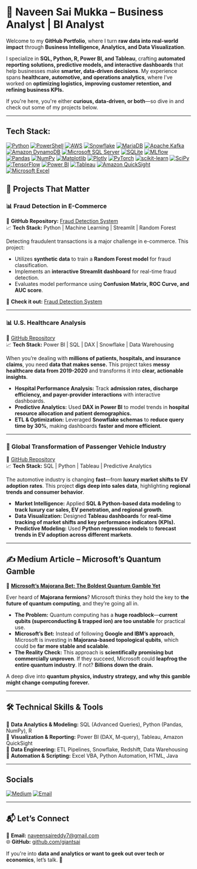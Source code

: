 # 🚀 Naveen Sai Mukka – Business Analyst | BI Analyst  

Welcome to my **GitHub Portfolio**, where I turn **raw data into real-world impact** through **Business Intelligence, Analytics, and Data Visualization**.  

I specialize in **SQL, Python, R, Power BI, and Tableau**, crafting **automated reporting solutions, predictive models, and interactive dashboards** that help businesses make **smarter, data-driven decisions**. My experience spans **healthcare, automotive, and operations analytics**, where I’ve worked on **optimizing logistics, improving customer retention, and refining business KPIs.**  

If you're here, you're either **curious, data-driven, or both**—so dive in and check out some of my projects below.  

---
## Tech Stack:

[![Python](https://img.shields.io/badge/Python-3776AB?style=for-the-badge&logo=python&logoColor=white)](https://www.python.org/)
[![PowerShell](https://img.shields.io/badge/PowerShell-5391FE?style=for-the-badge&logo=powershell&logoColor=white)](https://docs.microsoft.com/en-us/powershell/)
[![AWS](https://img.shields.io/badge/AWS-232F3E?style=for-the-badge&logo=amazon-aws&logoColor=white)](https://aws.amazon.com/)
[![Snowflake](https://img.shields.io/badge/Snowflake-29B5E8?style=for-the-badge&logo=Snowflake&logoColor=white)](https://www.snowflake.com/)
[![MariaDB](https://img.shields.io/badge/MariaDB-01529E?style=for-the-badge&logo=mariadb&logoColor=white)](https://mariadb.org/)
[![Apache Kafka](https://img.shields.io/badge/Apache%20Kafka-231F20?style=for-the-badge&logo=apache-kafka&logoColor=white)](https://kafka.apache.org/)
[![Amazon DynamoDB](https://img.shields.io/badge/Amazon%20DynamoDB-4053D6?style=for-the-badge&logo=amazon-dynamodb&logoColor=white)](https://aws.amazon.com/dynamodb/)
[![Microsoft SQL Server](https://img.shields.io/badge/Microsoft%20SQL%20Server-CC2927?style=for-the-badge&logo=microsoft-sql-server&logoColor=white)](https://www.microsoft.com/en-us/sql-server)
[![SQLite](https://img.shields.io/badge/SQLite-003B57?style=for-the-badge&logo=sqlite&logoColor=white)](https://www.sqlite.org/)
[![MLflow](https://img.shields.io/badge/MLflow-0194E2?style=for-the-badge&logo=mlflow&logoColor=white)](https://mlflow.org/)
[![Pandas](https://img.shields.io/badge/Pandas-150458?style=for-the-badge&logo=pandas&logoColor=white)](https://pandas.pydata.org/)
[![NumPy](https://img.shields.io/badge/NumPy-013243?style=for-the-badge&logo=numpy&logoColor=white)](https://numpy.org/)
[![Matplotlib](https://img.shields.io/badge/Matplotlib-11557c?style=for-the-badge&logo=Matplotlib&logoColor=white)](https://matplotlib.org/)
[![Plotly](https://img.shields.io/badge/Plotly-239120?style=for-the-badge&logo=plotly&logoColor=white)](https://plotly.com/)
[![PyTorch](https://img.shields.io/badge/PyTorch-EE4C2C?style=for-the-badge&logo=PyTorch&logoColor=white)](https://pytorch.org/)
[![scikit-learn](https://img.shields.io/badge/scikit--learn-F7931E?style=for-the-badge&logo=scikit-learn&logoColor=white)](https://scikit-learn.org/)
[![SciPy](https://img.shields.io/badge/SciPy-8CAAE6?style=for-the-badge&logo=scipy&logoColor=white)](https://scipy.org/)
[![TensorFlow](https://img.shields.io/badge/TensorFlow-FF6F00?style=for-the-badge&logo=TensorFlow&logoColor=white)](https://www.tensorflow.org/)
[![Power BI](https://img.shields.io/badge/PowerBI-F2C811?style=for-the-badge&logo=Power%20BI&logoColor=black)](https://powerbi.microsoft.com/)
[![Tableau](https://img.shields.io/badge/Tableau-E97627?style=for-the-badge&logo=Tableau&logoColor=white)](https://www.tableau.com/)
[![Amazon QuickSight](https://img.shields.io/badge/Amazon%20QuickSight-232F3E?style=for-the-badge&logo=amazon-aws&logoColor=white)](https://aws.amazon.com/quicksight/)
[![Microsoft Excel](https://img.shields.io/badge/Microsoft%20Excel-217346?style=for-the-badge&logo=microsoft-excel&logoColor=white)](https://www.microsoft.com/en-us/microsoft-365/excel)

## 🚀 **Projects That Matter**  

### **📊 Fraud Detection in E-Commerce**  
📌 **GitHub Repository:** [Fraud Detection System](https://github.com/giantsai/fraud-detection-system)  
📈 **Tech Stack:** Python | Machine Learning | Streamlit | Random Forest  

Detecting fraudulent transactions is a major challenge in e-commerce. This project:  
- Utilizes **synthetic data** to train a **Random Forest model** for fraud classification.  
- Implements an **interactive Streamlit dashboard** for real-time fraud detection.  
- Evaluates model performance using **Confusion Matrix, ROC Curve, and AUC score**.  

🚀 **Check it out:** [Fraud Detection System](https://github.com/giantsai/fraud-detection-system)  

---

### **📊 U.S. Healthcare Analysis**  
📌 [GitHub Repository](https://github.com/giantsai/US-Healthcare-Analysis)  
📈 **Tech Stack:** Power BI | SQL | DAX | Snowflake | Data Warehousing  

When you’re dealing with **millions of patients, hospitals, and insurance claims**, you need **data that makes sense.** This project takes **messy healthcare data from 2019-2020** and transforms it into **clear, actionable insights**.  

- **Hospital Performance Analysis:** Track **admission rates, discharge efficiency, and payer-provider interactions** with interactive dashboards.  
- **Predictive Analytics:** Used **DAX in Power BI** to model trends in **hospital resource allocation and patient demographics.**  
- **ETL & Optimization:** Leveraged **Snowflake schemas** to **reduce query time by 30%**, making dashboards **faster and more efficient**.  

---

### **🚗 Global Transformation of Passenger Vehicle Industry**  
📌 [GitHub Repository](https://github.com/giantsai/Passenger-Vehicle-Industry)  
📈 **Tech Stack:** SQL | Python | Tableau | Predictive Analytics  

The automotive industry is changing **fast**—from **luxury market shifts to EV adoption rates**. This project **digs deep into sales data**, highlighting **regional trends and consumer behavior**.  

- **Market Intelligence:** Applied **SQL & Python-based data modeling** to **track luxury car sales, EV penetration, and regional growth**.  
- **Data Visualization:** Designed **Tableau dashboards** for **real-time tracking of market shifts and key performance indicators (KPIs).**  
- **Predictive Modeling:** Used **Python regression models** to **forecast trends in EV adoption across different markets**.  

---

## ✍️ **Medium Article – Microsoft’s Quantum Gamble**  
📌 **[Microsoft’s Majorana Bet: The Boldest Quantum Gamble Yet](https://medium.com/@covidwarrior/microsofts-majorana-bet-the-boldest-quantum-gamble-yet-da5df71308f4)**  

Ever heard of **Majorana fermions**? Microsoft thinks they hold the key to **the future of quantum computing**, and they’re going all in.  

- **The Problem:** Quantum computing has a **huge roadblock**—**current qubits (superconducting & trapped ion) are too unstable** for practical use.  
- **Microsoft’s Bet:** Instead of following **Google and IBM’s approach**, Microsoft is investing in **Majorana-based topological qubits**, which could be **far more stable and scalable**.  
- **The Reality Check:** This approach is **scientifically promising but commercially unproven**. If they succeed, Microsoft could **leapfrog the entire quantum industry**. If not? **Billions down the drain.**  

A deep dive into **quantum physics, industry strategy, and why this gamble might change computing forever.**  

---

## 🛠 **Technical Skills & Tools**  
🔹 **Data Analytics & Modeling:** SQL (Advanced Queries), Python (Pandas, NumPy), R  
🔹 **Visualization & Reporting:** Power BI (DAX, M-query), Tableau, Amazon QuickSight  
🔹 **Data Engineering:** ETL Pipelines, Snowflake, Redshift, Data Warehousing  
🔹 **Automation & Scripting:** Excel VBA, Python Automation, HTML, Java  

---
## Socials

[![Medium](https://img.shields.io/badge/Medium-12100E?style=for-the-badge&logo=medium&logoColor=white)](https://medium.com/@covidwarrior)
[![Email](https://img.shields.io/badge/Email-D14836?style=for-the-badge&logo=gmail&logoColor=white)](mailto:naveensaireddy7@gmail.com)

---
## 📬 **Let’s Connect**  
📧 **Email:** naveensaireddy7@gmail.com  
🌐 **GitHub:** [github.com/giantsai](https://github.com/giantsai)  

If you're into **data and analytics or want to geek out over tech or economics**, let’s talk. 🚀  
